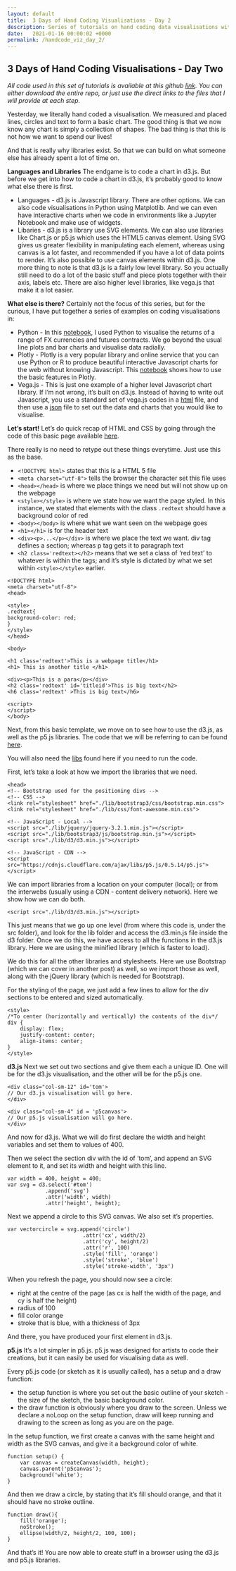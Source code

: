 ```yaml
---
layout: default
title:  3 Days of Hand Coding Visualisations - Day 2
description: Series of tutorials on hand coding data visualisations with Javascript and D3.js
date:   2021-01-16 00:00:02 +0000
permalink: /handcode_viz_day_2/
---
```


## 3 Days of Hand Coding Visualisations - Day Two


_All code used in this set of tutorials is available at this github [link][1]. You can either download the entire repo, or just use the direct links to the files that I will provide at each step._

Yesterday, we literally hand coded a visualisation. We measured and placed lines, circles and text to form a basic chart. The good thing is that we now know any chart is simply a collection of shapes. The bad thing is that this is not how we want to spend our lives!

And that is really why libraries exist. So that we can build on what someone else has already spent a lot of time on.

**Languages and Libraries**
The endgame is to code a chart in d3.js. But before we get into how to code a chart in d3.js, it’s probably good to know what else there is first.

- Languages - d3.js is Javascript library. There are other options. We can also code visualisations in Python using Matplotlib. And we can even have interactive charts when we code in environments like a Jupyter Notebook and make use of widgets.
- Libaries - d3.js is a library use SVG elements. We can also use libraries like Chart.js or p5.js which uses the HTML5 canvas element. Using SVG gives us greater flexibility in manipulating each element, whereas using canvas is a lot faster, and recommended if you have a lot of data points to render. It’s also possible to use canvas elements within d3.js. One more thing to note is that d3.js is a fairly low level library. So you actually still need to do a lot of the basic stuff and piece plots together with their axis, labels etc. There are also higher level libraries, like vega.js that make it a lot easier.

**What else is there?**
Certainly not the focus of this series, but for the curious, I have put together a series of examples on coding visualisations in:
- Python - In this [notebook][2], I used Python to visualise the returns of a range of FX currencies and futures contracts. We go beyond the usual line plots and bar charts and visualise data radially.
- Plotly - Plotly is a very popular library and online service that you can use Python or R to produce beautiful interactive Javascript charts for the web without knowing Javascript. This [notebook][3] shows how to use the basic features in Plotly.
- Vega.js - This is just one example of a higher level Javascript chart library. If I’m not wrong, it’s built on d3.js. Instead of having to write out Javascript, you use a standard set of vega.js codes in a [html][4] file, and then use a [json][5] file to set out the data and charts that you would like to visualise.


**Let’s start!**
Let’s do quick recap of HTML and CSS by going through the code of this basic page available [here][6].

There really is no need to retype out these things everytime. Just use this as the base. 

- `<!DOCTYPE html>` states that this is a HTML 5 file
- `<meta charset="utf-8">` tells the browser the character set this file uses
- `<head></head>` is where we place things we need but will not show up on the webpage
- `<style></style>` is where we state how we want the page styled. In this instance, we stated that elements with the class `.redtext` should have a background color of red
- `<body></body>` is where what we want seen on the webpage goes
- `<h1></h1>` is for the header text
- `<div><p>...</p></div>` is where we place the text we want. div tag defines a section; whereas p tag gets it to paragraph text
- `<h2 class='redtext></h2>` means that we set a class of ‘red text’ to whatever is within the tags; and it’s style is dictated by what we set within `<style></style>` earlier.

```
<!DOCTYPE html>
<meta charset="utf-8">
<head>

<style>
.redtext{
background-color: red;
}
</style>
</head>

<body>

<h1 class='redtext'>This is a webpage title</h1>
<h1> This is another title </h1>

<div><p>This is a para</p></div>
<h2 class='redtext' id='titleid'>This is big text</h2>
<h6 class='redtext' >This is big text</h6>

<script>
</script>
</body>
```

Next, from this basic template, we move on to see how to use the d3.js, as well as the p5.js libraries. The code that we will be referring to can be found [here][7].

You will also need the [libs][8] found here if you need to run the code.

First, let’s take a look at how we import the libraries that we need.
```
<head>
<!-- Bootstrap used for the positioning divs -->
<!-- CSS -->
<link rel="stylesheet" href="./lib/bootstrap3/css/bootstrap.min.css">
<link rel="stylesheet" href="./lib/css/font-awesome.min.css">

<!-- JavaScript - Local -->
<script src="./lib/jquery/jquery-3.2.1.min.js"></script>
<script src="./lib/bootstrap3/js/bootstrap.min.js"></script>
<script src="./lib/d3/d3.min.js"></script>

<!-- JavaScript - CDN -->
<script src="https://cdnjs.cloudflare.com/ajax/libs/p5.js/0.5.14/p5.js"></script>
```

We can import libraries from a location on your computer (local); or from the interwebs (usually using a CDN - content delivery network). Here we show how we can do both.

`<script src="./lib/d3/d3.min.js"></script>`

This just means that we go up one level (from where this code is, under the src folder), and look for the lib folder and access the d3.min.js file inside the d3 folder. Once we do this, we have access to all the functions in the d3.js library. Here we are using the minified library (which is faster to load).

We do this for all the other libraries and stylesheets. Here we use Bootstrap (which we can cover in another post) as well, so we import those as well, along with the jQuery library (which is needed for Bootstrap).

For the styling of the page, we just add a few lines to allow for the div sections to be entered and sized automatically.
```
<style>
/*To center (horizontally and vertically) the contents of the div*/
div {
	display: flex;
	justify-content: center;
	align-items: center;
}
</style>
```

**d3.js**
Next we set out two sections and give them each a unique ID. One will be for the d3.js visualisation, and the other will be for the p5.js one.
```
<div class="col-sm-12" id='tom'>
// Our d3.js visualisation will go here.
</div>

<div class="col-sm-4" id = 'p5canvas'>
// Our p5.js visualisation will go here.
</div>
```

And now for d3.js. What we will do first declare the width and height variables and set them to values of 400.

Then we select the section div with the id of ‘tom’, and append an SVG element to it, and set its width and height with this line.

```
var width = 400, height = 400;
var svg = d3.select('#tom')
			.append('svg')
			.attr('width', width)
			.attr('height', height);
```

Next we append a circle to this SVG canvas. We also set it’s properties.
```
var vectorcircle = svg.append('circle')
						.attr('cx', width/2)
						.attr('cy', height/2)
						.attr('r', 100)
						.style('fill', 'orange')
						.style('stroke', 'blue')
						.style('stroke-width', '3px')
```

When you refresh the page, you should now see a circle:
- right at the centre of the page (as cx is half the width of the page, and cy is half the height)
- radius of 100
- fill color orange
- stroke that is blue, with a thickness of 3px

And there, you have produced your first element in d3.js.

**p5.js**
It’s a lot simpler in p5.js. p5.js was designed for artists to code their creations, but it can easily be used for visualising data as well.

Every p5.js code (or sketch as it is usually called), has a setup and a draw function:
- the setup function is where you set out the basic outline of your sketch - the size of the sketch, the basic background color.
- the draw function is obviously where you draw to the screen. Unless we declare a noLoop on the setup function, draw will keep running and drawing to the screen as long as you are on the page.

In the setup function, we first create a canvas with the same height and width as the SVG canvas, and give it a background color of white.
```
function setup() {
	var canvas = createCanvas(width, height);
	canvas.parent('p5canvas');
	background('white');
}
```

And then we draw a circle, by stating that it’s fill should orange, and that it should have no stroke outline.

```
function draw(){
	fill('orange');
	noStroke();
	ellipse(width/2, height/2, 100, 100);
}
```

And that’s it! You are now able to create stuff in a browser using the d3.js and p5.js libraries.

[1]:	https://github.com/playgrdstar/handcoding_viz
[2]:	https://github.com/playgrdstar/handcoding_viz/blob/master/src/three_fancyhistograms.ipynb
[3]:	https://github.com/playgrdstar/handcoding_viz/blob/master/src/four_plotly.ipynb
[4]:	https://github.com/playgrdstar/handcoding_viz/blob/master/src/five_vega.html
[5]:	https://github.com/playgrdstar/handcoding_viz/blob/master/src/five_vega.json
[6]:	https://github.com/playgrdstar/handcoding_viz/blob/master/src/six_skeleton.html
[7]:	https://github.com/playgrdstar/handcoding_viz/blob/master/src/six_d3_p5.html
[8]:	https://github.com/playgrdstar/handcoding_viz/tree/master/lib